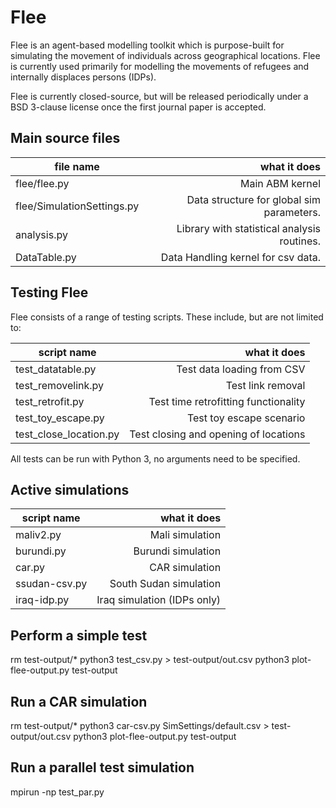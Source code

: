 # Flee

Flee is an agent-based modelling toolkit which is purpose-built for simulating the movement of individuals across geographical locations. Flee is currently used primarily for modelling the movements of refugees and internally displaces persons (IDPs).

Flee is currently closed-source, but will be released periodically under a BSD 3-clause license once the first journal paper is accepted.

## Main source files

| file name                  | what it does                                |
| -------------------------- | -------------------------------------------:| 
| flee/flee.py               | Main ABM kernel                             |
| flee/SimulationSettings.py | Data structure for global sim parameters.   |
| analysis.py                | Library with statistical analysis routines. |
| DataTable.py               | Data Handling kernel for csv data.          |


## Testing Flee

Flee consists of a range of testing scripts. These include, but are not limited to:

| script name          | what it does                         |
| -------------------- | ------------------------------------:| 
| test\_datatable.py   | Test data loading from CSV           |
| test\_removelink.py  | Test link removal                    |
| test\_retrofit.py    | Test time retrofitting functionality |
| test\_toy\_escape.py | Test toy escape scenario             |
| test\_close\_location.py | Test closing and opening of locations  |

All tests can be run with Python 3, no arguments need to be specified.

## Active simulations


| script name         | what it does                         |
| ------------------- | ------------------------------------:| 
| maliv2.py           | Mali simulation                      |
| burundi.py          | Burundi simulation                   |
| car.py              | CAR simulation                       |
| ssudan-csv.py       | South Sudan simulation               |
| iraq-idp.py         | Iraq simulation (IDPs only)          |

## Perform a simple test

rm test-output/*
python3 test_csv.py > test-output/out.csv
python3 plot-flee-output.py test-output

## Run a CAR simulation

rm test-output/*
python3 car-csv.py SimSettings/default.csv > test-output/out.csv
python3 plot-flee-output.py test-output

## Run a parallel test simulation

mpirun -np <number of cores> test_par.py
